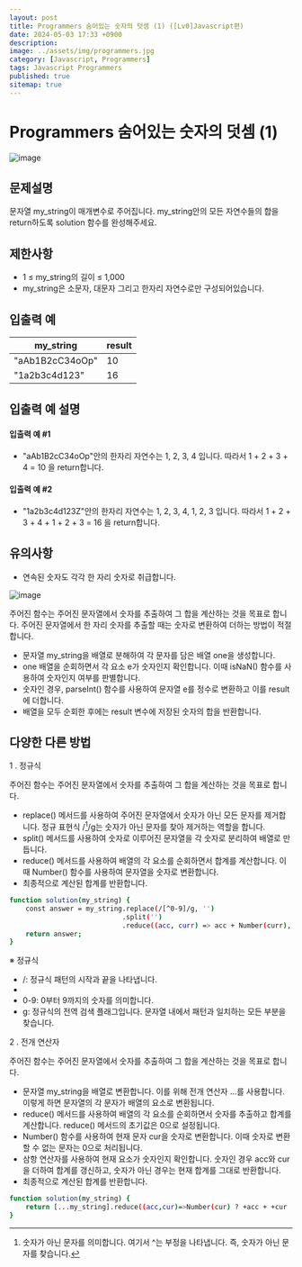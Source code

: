 ```yaml
---
layout: post
title: Programmers 숨어있는 숫자의 덧셈 (1) ([Lv0]Javascript편)
date: 2024-05-03 17:33 +0900
description: 
image: ../assets/img/programmers.jpg
category: [Javascript, Programmers]
tags: Javascript Programmers
published: true
sitemap: true
---
```


# Programmers 숨어있는 숫자의 덧셈 (1)

![image](https://github.com/gnlgk/gnlgk.github.io/assets/161431748/452b0981-0c04-49f6-8b19-0d312e7e0c7b)

## 문제설명

문자열 my_string이 매개변수로 주어집니다. my_string안의 모든 자연수들의 합을 return하도록 solution 함수를 완성해주세요.

## 제한사항

* 1 ≤ my_string의 길이 ≤ 1,000
* my_string은 소문자, 대문자 그리고 한자리 자연수로만 구성되어있습니다.

## 입출력 예

|my_string|result|
|---|---|
|"aAb1B2cC34oOp"|10|
|"1a2b3c4d123"|16|

## 입출력 예 설명

#### 입출력 예 #1

* "aAb1B2cC34oOp"안의 한자리 자연수는 1, 2, 3, 4 입니다. 따라서 1 + 2 + 3 + 4 = 10 을 return합니다.

#### 입출력 예 #2

* "1a2b3c4d123Z"안의 한자리 자연수는 1, 2, 3, 4, 1, 2, 3 입니다. 따라서 1 + 2 + 3 + 4 + 1 + 2 + 3 = 16 을 return합니다.

## 유의사항

* 연속된 숫자도 각각 한 자리 숫자로 취급합니다.

![image](https://github.com/gnlgk/gnlgk.github.io/assets/161431748/645ab86d-e657-4d84-93e3-ff7622169c1f)

주어진 함수는 주어진 문자열에서 숫자를 추출하여 그 합을 계산하는 것을 목표로 합니다. 주어진 문자열에서 한 자리 숫자를 추출할 때는 숫자로 변환하여 더하는 방법이 적절합니다.

* 문자열 my_string을 배열로 분해하여 각 문자를 담은 배열 one을 생성합니다.
* one 배열을 순회하면서 각 요소 e가 숫자인지 확인합니다. 이때 isNaN() 함수를 사용하여 숫자인지 여부를 판별합니다.
* 숫자인 경우, parseInt() 함수를 사용하여 문자열 e를 정수로 변환하고 이를 result에 더합니다.
* 배열을 모두 순회한 후에는 result 변수에 저장된 숫자의 합을 반환합니다.

## 다양한 다른 방법

1 . 정규식

주어진 함수는 주어진 문자열에서 숫자를 추출하여 그 합을 계산하는 것을 목표로 합니다.

* replace() 메서드를 사용하여 주어진 문자열에서 숫자가 아닌 모든 문자를 제거합니다. 정규 표현식 /[^0-9]/g는 숫자가 아닌 문자를 찾아 제거하는 역할을 합니다.
* split() 메서드를 사용하여 숫자로 이루어진 문자열을 각 숫자로 분리하여 배열로 만듭니다.
* reduce() 메서드를 사용하여 배열의 각 요소를 순회하면서 합계를 계산합니다. 이때 Number() 함수를 사용하여 문자열을 숫자로 변환합니다.
* 최종적으로 계산된 합계를 반환합니다.

````bash
function solution(my_string) {
    const answer = my_string.replace(/[^0-9]/g, '')
                            .split('')
                            .reduce((acc, curr) => acc + Number(curr), 0);
    return answer;
}
````

※ 정규식

* /: 정규식 패턴의 시작과 끝을 나타냅니다.
* [^0-9]: 숫자가 아닌 문자를 의미합니다. 여기서 ^는 부정을 나타냅니다. 즉, 숫자가 아닌 문자를 찾습니다.
* 0-9: 0부터 9까지의 숫자를 의미합니다.
* g: 정규식의 전역 검색 플래그입니다. 문자열 내에서 패턴과 일치하는 모든 부분을 찾습니다.

2 . 전개 연산자

주어진 함수는 주어진 문자열에서 숫자를 추출하여 그 합을 계산하는 것을 목표로 합니다.  

* 문자열 my_string을 배열로 변환합니다. 이를 위해 전개 연산자 ...를 사용합니다. 이렇게 하면 문자열의 각 문자가 배열의 요소로 변환됩니다.
* reduce() 메서드를 사용하여 배열의 각 요소를 순회하면서 숫자를 추출하고 합계를 계산합니다. reduce() 메서드의 초기값은 0으로 설정됩니다.
* Number() 함수를 사용하여 현재 문자 cur을 숫자로 변환합니다. 이때 숫자로 변환할 수 없는 문자는 0으로 처리됩니다.
* 삼항 연산자를 사용하여 현재 요소가 숫자인지 확인합니다. 숫자인 경우 acc와 cur을 더하여 합계를 갱신하고, 숫자가 아닌 경우는 현재 합계를 그대로 반환합니다.
* 최종적으로 계산된 합계를 반환합니다.

````bash
function solution(my_string) {
    return [...my_string].reduce((acc,cur)=>Number(cur) ? +acc + +cur : acc, 0)
}
````
